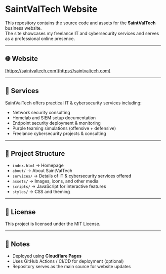 # SaintValTech Website

This repository contains the source code and assets for the **SaintValTech** business website.  
The site showcases my freelance IT and cybersecurity services and serves as a professional online presence.

---

## 🌐 Website
[https://saintvaltech.com](https://saintvaltech.com)

---

## 💼 Services
SaintValTech offers practical IT & cybersecurity services including:

- Network security consulting  
- Homelab and SIEM setup documentation  
- Endpoint security deployment & monitoring  
- Purple teaming simulations (offensive + defensive)  
- Freelance cybersecurity projects & consulting  

---

## 🧰 Project Structure
- `index.html` → Homepage  
- `about/` → About SaintValTech  
- `services/` → Details of IT & cybersecurity services offered  
- `assets/` → Images, icons, and other media  
- `scripts/` → JavaScript for interactive features  
- `styles/` → CSS and theming  

---

## 📜 License
This project is licensed under the MIT License.

---

## 📌 Notes
- Deployed using **Cloudflare Pages**  
- Uses GitHub Actions / CI/CD for deployment (optional)
- Repository serves as the main source for website updates
